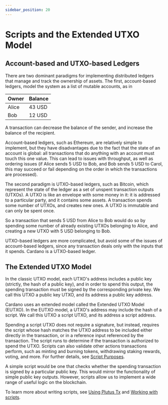 ```yaml
---
sidebar_position: 20
---
```


# Scripts and the Extended UTXO Model

## Account-based and UTXO-based Ledgers

There are two dominant paradigms for implementing distributed ledgers that manage and track the ownership of assets.
The first, account-based ledgers, model the system as a list of mutable accounts, as in

| Owner | Balance |
|-------|---------|
| Alice | 43 USD  |
| Bob   | 12 USD  |

A transaction can decrease the balance of the sender, and increase the balance of the recipient.

Account-based ledgers, such as Ethereum, are relatively simple to implement, but they have disadvantages due to the fact that the state of an account is global: all transactions that do anything with an account must touch this one value.
This can lead to issues with throughput, as well as ordering issues (if Alice sends 5 USD to Bob, and Bob sends 5 USD to Carol, this may succeed or fail depending on the order in which the transactions are processed).

The second paradigm is UTXO-based ledgers, such as Bitcoin, which represent the state of the ledger as a set of unspent
transaction outputs (UTXOs).
A UTXO is like an envelope with some money in it: it is addressed to a particular party, and it contains some assets.
A transaction spends some number of UTXOs, and creates new ones.
A UTXO is immutable and can only be spent once.

So a transaction that sends 5 USD from Alice to Bob would do so by spending some number of already existing UTXOs belonging to Alice, and creating a new UTXO with 5 USD belonging to Bob.

UTXO-based ledgers are more complicated, but avoid some of the issues of account-based ledgers, since any transaction deals only with the inputs that it spends.
Cardano is a UTXO-based ledger.

## The Extended UTXO Model

In the classic UTXO model, each UTXO's address includes a public key (strictly, the hash of a public key), and in order to spend this output, the spending transaction must be signed by the corresponding private key.
We call this UTXO a public key UTXO, and its address a public key address.

Cardano uses an extended model called the Extended UTXO Model (EUTXO).
In the EUTXO model, a UTXO's address may include the hash of a script.
We call this UTXO a script UTXO, and its address a script address.

Spending a script UTXO does not require a signature, but instead, requires the script whose hash matches the UTXO address to be included either directly in the transaction, or in a reference input referenced by the transaction.
The script runs to determine if the transaction is authorized to spend the UTXO.
Scripts can also validate other actions transactions perform, such as minting and burning tokens, withdrawing staking rewards, voting, and more.
For further details, see [Script Purposes](../working-with-scripts/script-purposes.md).

A simple script would be one that checks whether the spending transaction is signed by a particular public key.
This would mirror the functionality of simple public key outputs.
However, scripts allow us to implement a wide range of useful logic on the blockchain.

To learn more about writing scripts, see [Using Plutus Tx](../category/using-plutus-tx) and [Working with scripts](../category/working-with-scripts).
